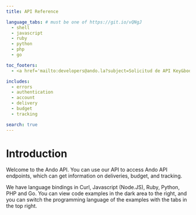 ```yaml
---
title: API Reference

language_tabs: # must be one of https://git.io/vQNgJ
  - shell
  - javascript
  - ruby
  - python
  - php
  - go

toc_footers:
  - <a href='mailto:developers@ando.la?subject=Solicitud de API Key&body=Hola, mi nombre es _____________ y solicito una API Key para desarrollar ________________________________________ para la empresa _______________ radicada en ____________________ . Mi email de contacto es __________________ y telefono __________________ .'>Request Full API Access</a>

includes:
  - errors
  - authentication
  - account
  - delivery
  - budget
  - tracking

search: true
---
```


# Introduction

Welcome to the Ando API. You can use our API to access Ando API endpoints, which can get information on deliveries, budget, and tracking.

We have language bindings in Curl, Javascript (Node.JS), Ruby, Python, PHP and Go. You can view code examples in the dark area to the right, and you can switch the programming language of the examples with the tabs in the top right.
